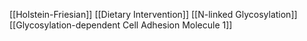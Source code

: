 [[Holstein-Friesian]]
[[Dietary Intervention]]
[[N-linked Glycosylation]]
[[Glycosylation-dependent Cell Adhesion Molecule 1]]
